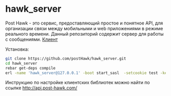# hawk_server

Post Hawk - это сервис, предоставляющий простое и понятное API, для организации связи между мобильными и web приложениями в режиме реального времени.
Данный репозиторий содержит сервер для работы с сообщениями. [Клиент](https://github.com/postHawk/hawk_client)

Установка: 
```bash
git clone https://github.com/postHawk/hawk_server.git
cd hawk_server
rebar get-deps compile
erl -name 'hawk_server@127.0.0.1' -boot start_sasl  -setcookie test -kernel inet_dist_listen_min 9000  inet_dist_listen_max 9005
```

Инструкцию по настройке клиентских библиотек можно найти по ссылке http://api.post-hawk.com/
